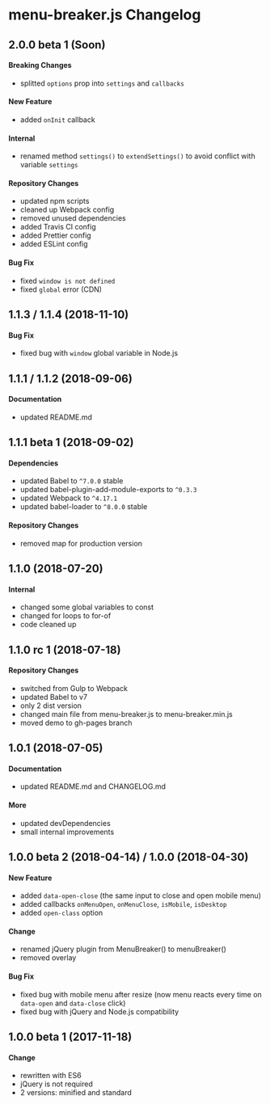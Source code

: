 # menu-breaker.js Changelog

## 2.0.0 beta 1 (Soon)
#### Breaking Changes
- splitted `options` prop into `settings` and `callbacks`

#### New Feature
- added `onInit` callback

#### Internal
- renamed method `settings()` to `extendSettings()` to avoid conflict with variable `settings`

#### Repository Changes
- updated npm scripts
- cleaned up Webpack config
- removed unused dependencies
- added Travis CI config
- added Prettier config
- added ESLint config

#### Bug Fix
- fixed `window is not defined`
- fixed `global` error (CDN)

## 1.1.3 / 1.1.4 (2018-11-10)
#### Bug Fix
- fixed bug with `window` global variable in Node.js

## 1.1.1 / 1.1.2 (2018-09-06)
#### Documentation
- updated README.md

## 1.1.1 beta 1 (2018-09-02)
#### Dependencies
- updated Babel to `^7.0.0` stable
- updated babel-plugin-add-module-exports to `^0.3.3`
- updated Webpack to `^4.17.1`
- updated babel-loader to `^8.0.0` stable

#### Repository Changes
- removed map for production version

## 1.1.0 (2018-07-20)
#### Internal
- changed some global variables to const
- changed for loops to for-of
- code cleaned up

## 1.1.0 rc 1 (2018-07-18)
#### Repository Changes
- switched from Gulp to Webpack
- updated Babel to v7
- only 2 dist version
- changed main file from menu-breaker.js to menu-breaker.min.js
- moved demo to gh-pages branch

## 1.0.1 (2018-07-05)
#### Documentation
- updated README.md and CHANGELOG.md

#### More
- updated devDependencies
- small internal improvements

## 1.0.0 beta 2 (2018-04-14) / 1.0.0 (2018-04-30)
#### New Feature
- added `data-open-close` (the same input to close and open mobile menu)
- added callbacks `onMenuOpen`, `onMenuClose`, `isMobile`, `isDesktop`
- added `open-class` option

#### Change
- renamed jQuery plugin from MenuBreaker() to menuBreaker()
- removed overlay

#### Bug Fix
- fixed bug with mobile menu after resize (now menu reacts every time on `data-open` and `data-close` click)
- fixed bug with jQuery and Node.js compatibility

## 1.0.0 beta 1 (2017-11-18)
#### Change
- rewritten with ES6
- jQuery is not required
- 2 versions: minified and standard
